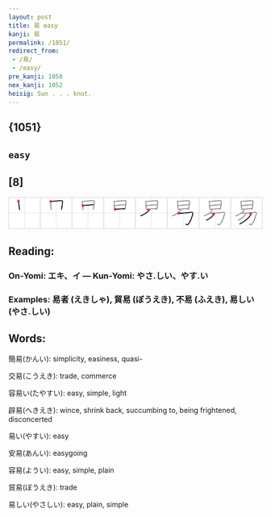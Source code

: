```yaml
---
layout: post
title: 易 easy
kanji: 易
permalink: /1051/
redirect_from:
 - /易/
 - /easy/
pre_kanji: 1050
nex_kanji: 1052
heisig: Sun . . . knot.
---
```


## {1051}

## `easy`

## [8]

<div class="stroke"><img src="../images/E69893.png" /></div>

## Reading:

### On-Yomi: エキ、イ &mdash; Kun-Yomi: やさ.しい、やす.い

### Examples: 易者 (えきしゃ), 貿易 (ぼうえき), 不易 (ふえき), 易しい (やさ.しい)

## Words:

簡易(かんい): simplicity, easiness, quasi-

交易(こうえき): trade, commerce

容易い(たやすい): easy, simple, light

辟易(へきえき): wince, shrink back, succumbing to, being frightened, disconcerted

易い(やすい): easy

安易(あんい): easygoing

容易(ようい): easy, simple, plain

貿易(ぼうえき): trade

易しい(やさしい): easy, plain, simple
